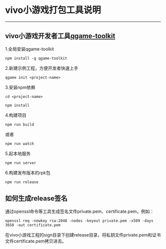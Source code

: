 # vivo小游戏打包工具说明
---

## vivo小游戏开发者工具[qgame-toolkit](https://www.npmjs.com/package/qgame-toolkit)

1.全局安装qgame-toolkit

```
npm install -g qgame-toolkit
```

2.新建示例工程，方便开发者快速上手

```
qgame init <project-name>
```

3.安装npm依赖

```
cd <project-name>

npm install
```

4.构建项目

```
npm run build
```

或者

```
npm run watch
```

5.起本地服务

```
npm run server
```

6.构建发布版本的rpk包

```
npm run release
```

## 如何生成release签名

通过openssl命令等工具生成签名文件private.pem、certificate.pem，例如：

```
openssl req -newkey rsa:2048 -nodes -keyout private.pem -x509 -days 3650 -out certificate.pem
```

在vivo小游戏工程的sign目录下创建release目录，将私钥文件private.pem和证书文件certificate.pem拷贝进去。